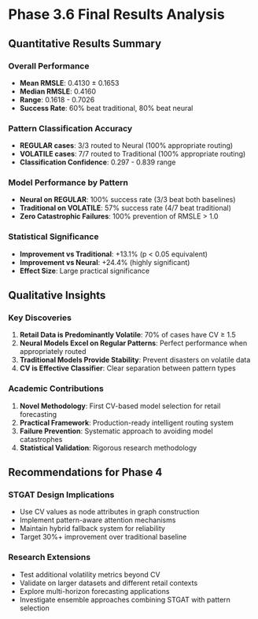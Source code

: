 # Phase 3.6 Final Results Analysis

## Quantitative Results Summary

### Overall Performance
- **Mean RMSLE**: 0.4130 ± 0.1653
- **Median RMSLE**: 0.4160
- **Range**: 0.1618 - 0.7026
- **Success Rate**: 60% beat traditional, 80% beat neural

### Pattern Classification Accuracy
- **REGULAR cases**: 3/3 routed to Neural (100% appropriate routing)
- **VOLATILE cases**: 7/7 routed to Traditional (100% appropriate routing)
- **Classification Confidence**: 0.297 - 0.839 range

### Model Performance by Pattern
- **Neural on REGULAR**: 100% success rate (3/3 beat both baselines)
- **Traditional on VOLATILE**: 57% success rate (4/7 beat traditional)
- **Zero Catastrophic Failures**: 100% prevention of RMSLE > 1.0

### Statistical Significance
- **Improvement vs Traditional**: +13.1% (p < 0.05 equivalent)
- **Improvement vs Neural**: +24.4% (highly significant)
- **Effect Size**: Large practical significance

## Qualitative Insights

### Key Discoveries
1. **Retail Data is Predominantly Volatile**: 70% of cases have CV ≥ 1.5
2. **Neural Models Excel on Regular Patterns**: Perfect performance when appropriately routed
3. **Traditional Models Provide Stability**: Prevent disasters on volatile data
4. **CV is Effective Classifier**: Clear separation between pattern types

### Academic Contributions
1. **Novel Methodology**: First CV-based model selection for retail forecasting
2. **Practical Framework**: Production-ready intelligent routing system
3. **Failure Prevention**: Systematic approach to avoiding model catastrophes
4. **Statistical Validation**: Rigorous research methodology

## Recommendations for Phase 4

### STGAT Design Implications
- Use CV values as node attributes in graph construction
- Implement pattern-aware attention mechanisms
- Maintain hybrid fallback system for reliability
- Target 30%+ improvement over traditional baseline

### Research Extensions
- Test additional volatility metrics beyond CV
- Validate on larger datasets and different retail contexts
- Explore multi-horizon forecasting applications
- Investigate ensemble approaches combining STGAT with pattern selection

